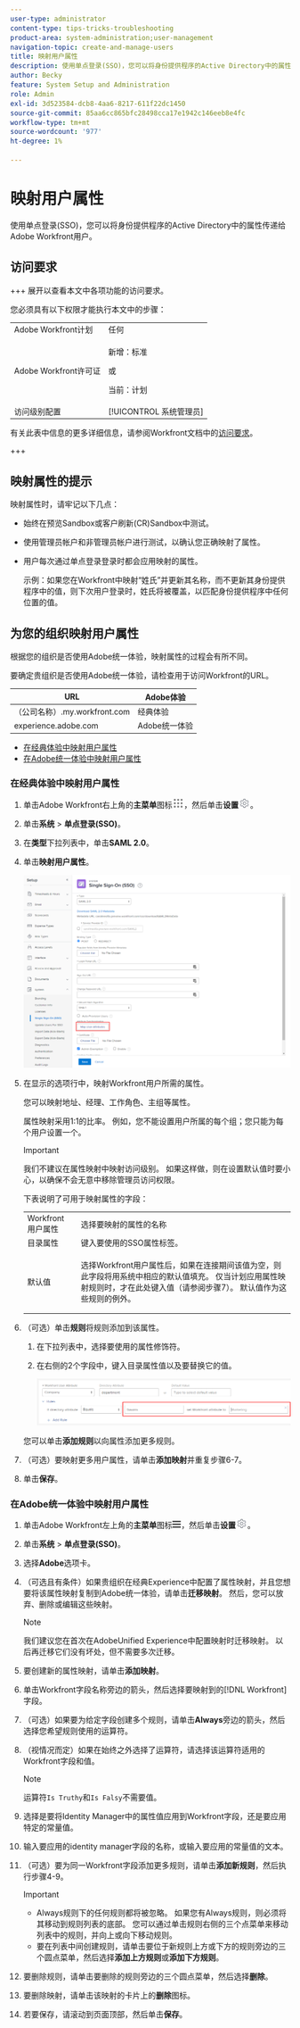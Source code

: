 ```yaml
---
user-type: administrator
content-type: tips-tricks-troubleshooting
product-area: system-administration;user-management
navigation-topic: create-and-manage-users
title: 映射用户属性
description: 使用单点登录(SSO)，您可以将身份提供程序的Active Directory中的属性传递给Adobe Workfront用户。
author: Becky
feature: System Setup and Administration
role: Admin
exl-id: 3d523584-dcb8-4aa6-8217-611f22dc1450
source-git-commit: 85aa6cc865bfc28498cca17e1942c146eeb8e4fc
workflow-type: tm+mt
source-wordcount: '977'
ht-degree: 1%

---
```


# 映射用户属性

<!--Audited 2/2024-->

使用单点登录(SSO)，您可以将身份提供程序的Active Directory中的属性传递给Adobe Workfront用户。

## 访问要求

+++ 展开以查看本文中各项功能的访问要求。

您必须具有以下权限才能执行本文中的步骤：

<table style="table-layout:auto"> 
 <col> 
 <col> 
 <tbody> 
  <tr> 
   <td role="rowheader">Adobe Workfront计划</td> 
   <td>任何</td> 
  </tr> 
  <tr> 
   <td role="rowheader">Adobe Workfront许可证</td> 
   <td><p>新增：标准</p><p>或</p><p>当前：计划</p></td> 
  </tr> 
  <tr> 
   <td role="rowheader">访问级别配置</td> 
   <td>[!UICONTROL 系统管理员]</td>
  </tr> 
 </tbody> 
</table>

有关此表中信息的更多详细信息，请参阅Workfront文档中的[访问要求](/help/quicksilver/administration-and-setup/add-users/access-levels-and-object-permissions/access-level-requirements-in-documentation.md)。

+++

## 映射属性的提示

映射属性时，请牢记以下几点：

* 始终在预览Sandbox或客户刷新(CR)Sandbox中测试。
* 使用管理员帐户和非管理员帐户进行测试，以确认您正确映射了属性。
* 用户每次通过单点登录登录时都会应用映射的属性。

  示例：如果您在Workfront中映射“姓氏”并更新其名称，而不更新其身份提供程序中的值，则下次用户登录时，姓氏将被覆盖，以匹配身份提供程序中任何位置的值。

## 为您的组织映射用户属性

根据您的组织是否使用Adobe统一体验，映射属性的过程会有所不同。

要确定贵组织是否使用Adobe统一体验，请检查用于访问Workfront的URL。

| URL | Adobe体验 |
|---|---|
| （公司名称）.my.workfront.com | 经典体验 |
| experience.adobe.com | Adobe统一体验 |

* [在经典体验中映射用户属性](#map-user-attributes-in-the-classic-experience)
* [在Adobe统一体验中映射用户属性](#map-user-attributes-in-the-adobe-unified-experience)

### 在经典体验中映射用户属性

1. 单击Adobe Workfront右上角的&#x200B;**主菜单**&#x200B;图标![主菜单图标](assets/main-menu-icon.png)，然后单击&#x200B;**设置**![齿轮设置图标](assets/gear-icon-settings.png)。

1. 单击&#x200B;**系统** > **单点登录(SSO)**。

1. 在&#x200B;**类型**&#x200B;下拉列表中，单击&#x200B;**SAML 2.0**。

1. 单击&#x200B;**映射用户属性**。

   ![映射用户属性](assets/map-user-attributes.png)

1. 在显示的选项行中，映射Workfront用户所需的属性。

   您可以映射地址、经理、工作角色、主组等属性。

   属性映射采用1:1的比率。 例如，您不能设置用户所属的每个组；您只能为每个用户设置一个。

   >[!IMPORTANT]
   >
   >我们不建议在属性映射中映射访问级别。 如果这样做，则在设置默认值时要小心，以确保不会无意中移除管理员访问权限。

   下表说明了可用于映射属性的字段：

   <table style="table-layout:auto"> 
    <col data-mc-conditions=""> 
    <col data-mc-conditions=""> 
    <tbody> 
     <tr> 
      <td role="rowheader">Workfront 用户属性</td> 
      <td>选择要映射的属性的名称</td> 
     </tr> 
     <tr> 
      <td role="rowheader">目录属性</td> 
      <td>键入要使用的SSO属性标签。</td> 
     </tr> 
     <tr> 
      <td role="rowheader">默认值</td> 
      <td> <p>选择Workfront用户属性后，如果在连接期间该值为空，则此字段将用系统中相应的默认值填充。 仅当计划应用属性映射规则时，才在此处键入值（请参阅步骤7）。 默认值作为这些规则的例外。</td> 
     </tr> 
    </tbody> 
   </table>

1. （可选）单击&#x200B;**规则**&#x200B;将规则添加到该属性。

   1. 在下拉列表中，选择要使用的属性修饰符。
   1. 在右侧的2个字段中，键入目录属性值以及要替换它的值。

      ![规则字段](assets/rule-fields.png)

   您可以单击&#x200B;**添加规则**&#x200B;以向属性添加更多规则。

1. （可选）要映射更多用户属性，请单击&#x200B;**添加映射**&#x200B;并重复步骤6-7。
1. 单击&#x200B;**保存**。

### 在Adobe统一体验中映射用户属性

1. 单击Adobe Workfront左上角的&#x200B;**主菜单**&#x200B;图标![主菜单图标](assets/main-menu-left.png)，然后单击&#x200B;**设置**![齿轮设置图标](assets/gear-icon-settings.png)。

1. 单击&#x200B;**系统** > **单点登录(SSO)**。

1. 选择&#x200B;**Adobe**&#x200B;选项卡。

1. （可选且有条件）如果贵组织在经典Experience中配置了属性映射，并且您想要将该属性映射复制到Adobe统一体验，请单击&#x200B;**迁移映射**。 然后，您可以放弃、删除或编辑这些映射。

   >[!NOTE]
   >
   >我们建议您在首次在AdobeUnified Experience中配置映射时迁移映射。 以后再迁移它们没有坏处，但不需要多次迁移。

1. 要创建新的属性映射，请单击&#x200B;**添加映射**。

1. 单击Workfront字段名称旁边的箭头，然后选择要映射到的[!DNL Workfront]字段。

1. （可选）如果要为给定字段创建多个规则，请单击&#x200B;**Always**&#x200B;旁边的箭头，然后选择您希望规则使用的运算符。

1. （视情况而定）如果在始终之外选择了运算符，请选择该运算符适用的Workfront字段和值。

   >[!NOTE]
   >
   >运算符`Is Truthy`和`Is Falsy`不需要值。

1. 选择是要将Identity Manager中的属性值应用到Workfront字段，还是要应用特定的常量值。

1. 输入要应用的identity manager字段的名称，或输入要应用的常量值的文本。

1. （可选）要为同一Workfront字段添加更多规则，请单击&#x200B;**添加新规则**，然后执行步骤4-9。

   >[!IMPORTANT]
   >
   > * Always规则下的任何规则都将被忽略。 如果您有Always规则，则必须将其移动到规则列表的底部。 您可以通过单击规则右侧的三个点菜单来移动列表中的规则，并向上或向下移动规则。
   > * 要在列表中间创建规则，请单击要位于新规则上方或下方的规则旁边的三个圆点菜单，然后选择&#x200B;**添加上方规则**&#x200B;或&#x200B;**添加下方规则**。

1. 要删除规则，请单击要删除的规则旁边的三个圆点菜单，然后选择&#x200B;**删除**。
1. 要删除映射，请单击该映射的卡片上的&#x200B;**删除**&#x200B;图标。

1. 若要保存，请滚动到页面顶部，然后单击&#x200B;**保存**。


